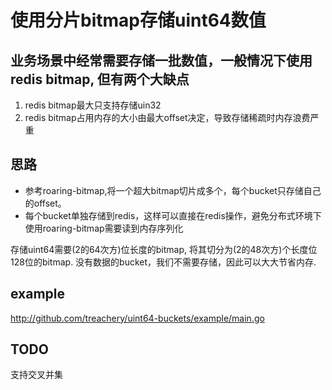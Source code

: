 ﻿# 使用分片bitmap存储uint64数值

## 业务场景中经常需要存储一批数值，一般情况下使用redis bitmap, 但有两个大缺点
1. redis bitmap最大只支持存储uin32
2. redis bitmap占用内存的大小由最大offset决定，导致存储稀疏时内存浪费严重

## 思路
- 参考roaring-bitmap,将一个超大bitmap切片成多个，每个bucket只存储自己的offset。
- 每个bucket单独存储到redis，这样可以直接在redis操作，避免分布式环境下使用roaring-bitmap需要读到内存序列化

存储uint64需要(2的64次方)位长度的bitmap, 将其切分为(2的48次方)个长度位128位的bitmap.
没有数据的bucket，我们不需要存储，因此可以大大节省内存.

## example
http://github.com/treachery/uint64-buckets/example/main.go

## TODO
支持交叉并集
